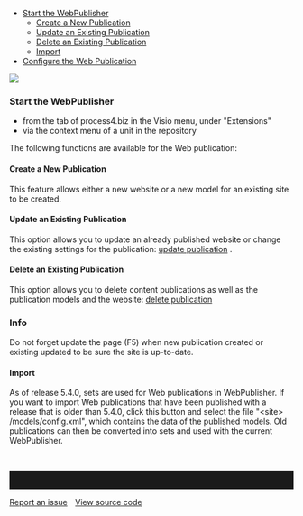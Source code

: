 -   [Start the WebPublisher](#start-the-webpublisher)
    -   [Create a New Publication](#create-a-new-publication)
    -   [Update an Existing Publication](#update-an-existing-publication)
    -   [Delete an Existing Publication](#delete-an-existing-publication)
    -   [Import](#import)
-   [Configure the Web Publication](#configure-the-web-publication)



![](//images.ctfassets.net/utx1h0gfm1om/4v6LUdXj7GYcU6S6qsCSu0/1f6f1c37b61e91f62e8f394b3cd0a346/328844.png)


### Start the WebPublisher

-   from the tab of process4.biz in the Visio menu, under "Extensions"
-   via the context menu of a unit in the repository

The following functions are available for the Web publication:

#### **Create a New Publication**

This feature allows either a new website or a new model for an existing
site to be created.

#### **Update an Existing Publication**

This option allows you to update an already published website or change
the existing settings for the publication: [update
publication](updating-a-publication) .

#### **Delete an Existing Publication**

This option allows you to delete content publications as well as the
publication models and the website: [delete
publication](deleting-a-publication)

<div class="info">
  <h3>Info</h3>
  Do not forget update the page (F5) when new publication created or existing updated to be sure the site is up-to-date. 
  </div>

#### **Import**

As of release 5.4.0, sets are used for Web publications in WebPublisher.
If you want to import Web publications that have been published with a
release that is older than 5.4.0, click this button and select the file
"&lt;site&gt; /models/config.xml", which contains the data of the
published models. Old publications can then be converted into sets and
used with the current WebPublisher.

 


<hr style="padding-top:2rem" />
<a href="https://github.com/process4/docs/issues" target="_blank" class="bgw btn btn-primary btn-lg shadow-sm">Report an issue</a>
<a href="https://github.com/process4/docs" target="_blank" class="bgw btn btn-primary btn-lg shadow-sm" style="margin-left:10px;">View source code</a>